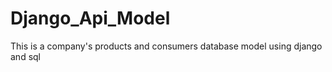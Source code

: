 # Django_Api_Model
This is a company's  products and consumers database  model using django and sql 

